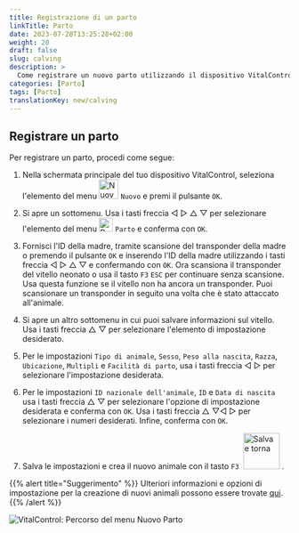 ```yaml
---
title: Registrazione di un parto
linkTitle: Parto
date: 2023-07-28T13:25:28+02:00
weight: 20
draft: false
slug: calving
description: >
  Come registrare un nuovo parto utilizzando il dispositivo VitalControl.
categories: [Parto]
tags: [Parto]
translationKey: new/calving
---
```

## Registrare un parto

Per registrare un parto, procedi come segue:

1. Nella schermata principale del tuo dispositivo VitalControl, seleziona l'elemento del menu <img src="/icons/main/new-animal.svg" width="35" align="bottom" alt="Nuovo animale" /> `Nuovo` e premi il pulsante `OK`.

2. Si apre un sottomenu. Usa i tasti freccia ◁ ▷ △ ▽ per selezionare l'elemento del menu <img src="/icons/actions/calving.svg" width="25" align="bottom" alt="Parto" /> `Parto` e conferma con `OK`.

3. Fornisci l'ID della madre, tramite scansione del transponder della madre o premendo il pulsante `OK` e inserendo l'ID della madre utilizzando i tasti freccia ◁ ▷ △ ▽ e confermando con `OK`. Ora scansiona il transponder del vitello neonato o usa il tasto `F3` `ESC` per continuare senza scansione. Usa questa funzione se il vitello non ha ancora un transponder. Puoi scansionare un transponder in seguito una volta che è stato attaccato all'animale.

4. Si apre un altro sottomenu in cui puoi salvare informazioni sul vitello. Usa i tasti freccia △ ▽ per selezionare l'elemento di impostazione desiderato.

5. Per le impostazioni `Tipo di animale`, `Sesso`, `Peso alla nascita`, `Razza`, `Ubicazione`, `Multipli` e `Facilità di parto`, usa i tasti freccia ◁ ▷ per selezionare l'impostazione desiderata.

6. Per le impostazioni `ID nazionale dell'animale`, `ID` e `Data di nascita` usa i tasti freccia △ ▽ per selezionare l'opzione di impostazione desiderata e conferma con `OK`. Usa i tasti freccia △ ▽◁ ▷ per selezionare i numeri desiderati. Infine, conferma con `OK`.

7. Salva le impostazioni e crea il nuovo animale con il tasto `F3` &nbsp;<img src="/icons/footer/save_exit.svg" width="65" align="bottom" alt="Salva e torna" />&nbsp;.

{{% alert title="Suggerimento" %}}
Ulteriori informazioni e opzioni di impostazione per la creazione di nuovi animali possono essere trovate [qui](../../settings/animal-registration/).
{{% /alert %}}


   ![VitalControl: Percorso del menu Nuovo Parto](../images/calving.png "Registrare un parto")
